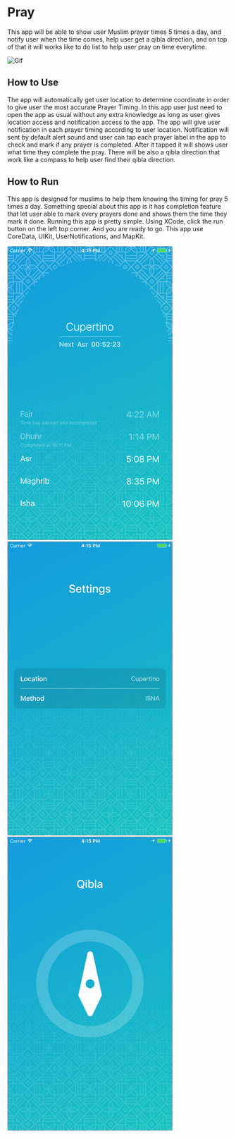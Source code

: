 # Pray

This app will be able to show user Muslim prayer times 5 times a day, and notify user when the time comes, help user get a qibla direction, and on top of that it will works like to do list to help user pray on time everytime.

![Gif](https://media.giphy.com/media/VrHTMbMzUD0Q/giphy.gif)
<br/>

## How to Use
The app will automatically get user location to determine coordinate in order to give user the most accurate Prayer Timing. In this app user just need to open the app as usual without any extra knowledge as long as user gives location access and notification access to the app.
The app will give user notification in each prayer timing according to user location. Notification will sent by default alert sound and user can tap each prayer label in the app to check and mark if any prayer is completed. After it tapped it will shows user what time they complete the pray.
There will be also a qibla direction that work like a compass to help user find their qibla direction.

## How to Run
This app is designed for muslims to help them knowing the timing for pray 5 times a day. Something special about this app is it has completion feature that let user able to mark every prayers done and shows them the time they mark it done. Running this app is pretty simple. Using XCode, click the run button on the left top corner. And you are ready to go.
This app use CoreData, UIKit, UserNotifications, and MapKit.

![Screenshot](/Screenshot/image0.png)
<br/>
![Screenshot](/Screenshot/image1.png)
<br/>
![Screenshot](/Screenshot/image2.png)
